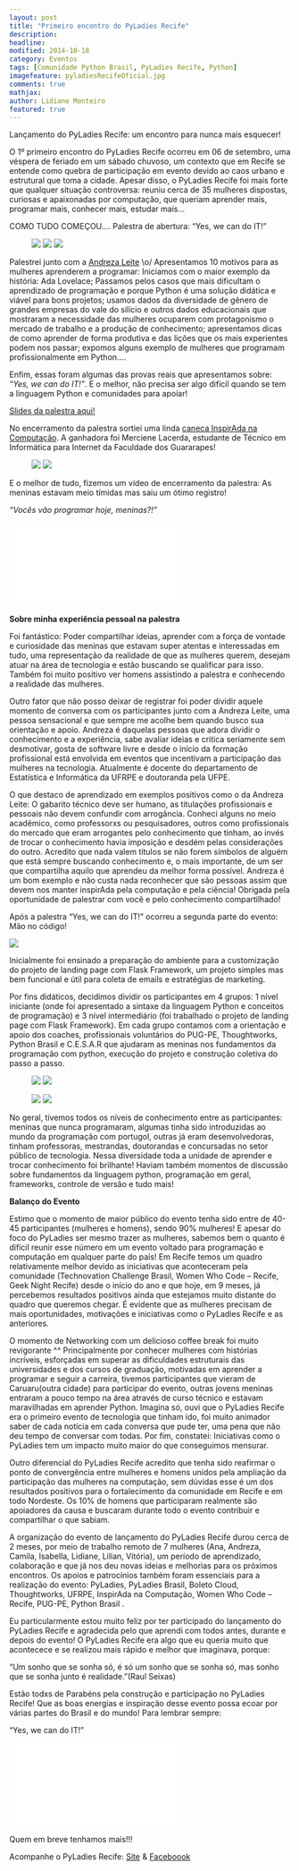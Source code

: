 ```yaml
---
layout: post
title: "Primeiro encontro do PyLadies Recife"
description: 
headline: 
modified: 2014-10-18
category: Eventos
tags: [Comunidade Python Brasil, PyLadies Recife, Python]
imagefeature: pyladiesRecifeOficial.jpg
comments: true
mathjax: 
author: Lidiane Monteiro
featured: true
---
```


Lançamento do PyLadies Recife: um encontro para nunca mais esquecer!

O 1º primeiro encontro do PyLadies Recife ocorreu em 06 de setembro, uma véspera de feriado em um sábado chuvoso, um contexto que em Recife se entende como quebra de participação em evento devido ao caos urbano e estrutural que toma a cidade. Apesar disso, o PyLadies Recife foi mais forte que qualquer situação controversa: reuniu cerca de 35 mulheres dispostas, curiosas e apaixonadas por computação, que queriam aprender mais, programar mais, conhecer mais, estudar mais…
 
COMO TUDO COMEÇOU…. Palestra de abertura: “Yes, we can do IT!”

<figure class="third">
	<a href="{{ site.url }}/images/pyladiesRecife01.jpg"><img src="{{ site.url }}/images/pyladiesRecife01.jpg"></a>
	<a href="{{ site.url }}/images/pyladiesRecife02.jpg"><img src="{{ site.url }}/images/pyladiesRecife02.jpg"></a>
	<a href="{{ site.url }}/images/pyladiesRecife10.jpg"><img src="{{ site.url }}/images/pyladiesRecife10.jpg"></a>
</figure>

Palestrei junto com a <a href="https://twitter.com/@andreza_paju">Andreza Leite</a> \o/ Apresentamos 10 motivos para as mulheres aprenderem a programar: Iniciamos com o maior exemplo da história: Ada Lovelace; Passamos pelos casos que mais dificultam o aprendizado de programação e porque Python é uma solução didática e viável para bons projetos; usamos dados da diversidade de gênero de grandes empresas do vale do silício e outros dados educacionais que mostraram a necessidade das mulheres ocuparem com protagonismo o mercado de trabalho e a produção de conhecimento; apresentamos dicas de como aprender de forma produtiva e das lições que os mais experientes podem nos passar;  expomos alguns exemplo de mulheres que programam profissionalmente em Python….

Enfim, essas foram algumas das provas reais que apresentamos sobre: <i>“Yes, we can do IT!”</i>.  E o melhor, não precisa ser algo difícil quando se tem a linguagem Python e comunidades para apoiar!

<a href="https://speakerdeck.com/lidymonteiro/yes-we-can-do-it-pyladies-recife-2014">Slides da palestra aqui!</a>

No encerramento da palestra sortiei uma linda <a href="https://inspiradanacomputacao.wordpress.com/2014/09/10/caneca-inspirada-estara-disponivel-em-setembro/">caneca InspirAda na Computação</a>. A ganhadora foi Merciene Lacerda, estudante de Técnico em Informática para Internet da Faculdade dos Guararapes! 

<figure class="halfmin">
	<a href="{{ site.url }}/images/pyladiesRecife03.jpg"><img src="{{ site.url }}/images/pyladiesRecife03.jpg"></a>
	<a href="{{ site.url }}/images/pyladiesRecife04.jpg"><img style="margin-left: 0%;" src="{{ site.url }}/images/pyladiesRecife04.jpg"></a> 
</figure>

E o melhor de tudo, fizemos um vídeo de encerramento da palestra: As meninas estavam meio tímidas mas saiu um ótimo registro!


<i>“Vocês vão programar hoje, meninas?!”</i>

<iframe src="//www.youtube.com/embed/z7WMb6UOqBE" frameborder="0" allowfullscreen></iframe>

<br/>

**Sobre minha experiência pessoal na palestra**

Foi fantástico: Poder compartilhar ideias,  aprender com a força de vontade e curiosidade das meninas que estavam super atentas e interessadas em tudo, uma representação da realidade de que as mulheres querem, desejam atuar na área de tecnologia e  estão buscando se qualificar para isso. Também foi muito positivo ver homens assistindo a palestra e conhecendo a realidade das mulheres.

Outro fator que não posso deixar de registrar foi poder dividir aquele momento de conversa com os participantes junto com a Andreza Leite, uma pessoa sensacional e que sempre me acolhe bem quando busco sua orientação e apoio. Andreza é daquelas pessoas que adora dividir o conhecimento e a experiência, sabe avaliar ideias e critica seriamente sem desmotivar, gosta de software livre e desde o início da formação profissional está envolvida em eventos que incentivam a participação das mulheres na tecnologia. Atualmente é docente do departamento de Estatística e Informática da UFRPE e doutoranda pela UFPE.

O que destaco de aprendizado em exemplos positivos como o da Andreza Leite: O gabarito técnico deve ser humano, as titulações profissionais e pessoais não devem confundir com arrogância.  Conheci alguns no meio acadêmico, como professorxs ou pesquisadores, outros como profissionais do mercado que eram arrogantes pelo conhecimento que tinham, ao invés de trocar o conhecimento havia imposição e desdém pelas considerações do outro. Acredito que nada valem títulos se não forem símbolos de alguém que está sempre buscando conhecimento e, o mais importante, de um ser que compartilha aquilo que aprendeu da melhor forma possível.  Andreza é um bom exemplo e não custa nada reconhecer que são pessoas assim que devem nos manter inspirAda pela computação e pela ciência! Obrigada pela oportunidade de palestrar com você e pelo conhecimento compartilhado!

Após a palestra “Yes, we can do IT!” ocorreu a segunda parte do evento: Mão no código!

<a href="{{ site.url }}/images/pyladiesRecife05.jpg"><img src="{{ site.url }}/images/pyladiesRecife05.jpg"></a>

Inicialmente foi ensinado a preparação do ambiente para a customização do projeto de landing page com Flask Framework, um projeto simples mas bem funcional e útil para coleta de emails e estratégias de marketing.

Por fins didáticos, decidimos dividir os participantes em 4 grupos: 1 nível iniciante (onde foi apresentado a sintaxe da linguagem Python e conceitos de programação) e 3 nível intermediário (foi trabalhado o projeto de landing page com Flask Framework). Em cada grupo contamos com a orientação e apoio dos coaches, profissionais voluntários do PUG-PE, Thoughtworks, Python Brasil e C.E.S.A.R que ajudaram as meninas nos fundamentos da programação com python, execução do projeto e construção coletiva do passo a passo.

<figure class="halfmin">
	<a href="{{ site.url }}/images/pyladiesRecife06.jpg"><img src="{{ site.url }}/images/pyladiesRecife06.jpg"></a>
	<a href="{{ site.url }}/images/pyladiesRecife07.jpg"><img style="margin-left: 0%;" src="{{ site.url }}/images/pyladiesRecife07.jpg"></a> 
</figure>
<figure class="halfmin">
	<a href="{{ site.url }}/images/pyladiesRecife08.jpg"><img src="{{ site.url }}/images/pyladiesRecife08.jpg"></a>
	<a href="{{ site.url }}/images/pyladiesRecife09.jpg"><img style="margin-left: 0%;" src="{{ site.url }}/images/pyladiesRecife09.jpg"></a> 
</figure>

No geral, tivemos todos os níveis de conhecimento entre as participantes: meninas que nunca programaram, algumas tinha sido introduzidas ao mundo da programação com portugol, outras já eram desenvolvedoras, tinham professoras, mestrandas, doutorandas e concursadas no setor público de tecnologia. Nessa diversidade toda a unidade de aprender e trocar conhecimento foi brilhante! Haviam também momentos de discussão sobre fundamentos da linguagem python,  programação em geral, frameworks, controle de versão e tudo mais!

**Balanço do Evento**

Estimo que o momento de maior público do evento tenha sido entre de 40-45 participantes (mulheres e homens), sendo 90% mulheres! E apesar do foco do PyLadies ser mesmo trazer as mulheres, sabemos bem o quanto é difícil reunir esse número em um evento voltado para programação e computação em qualquer parte do país! Em Recife temos um quadro relativamente melhor devido as iniciativas que aconteceram pela comunidade (Technovation Challenge Brasil, Women Who Code – Recife, Geek Night Recife) desde o início do ano e que hoje, em 9 meses, já percebemos  resultados positivos ainda que estejamos muito distante do quadro que queremos chegar. É evidente que as mulheres precisam de mais oportunidades, motivações e iniciativas como o PyLadies Recife e as anteriores.

O momento de Networking com um delicioso coffee break foi muito revigorante ^^ Principalmente por conhecer mulheres com histórias incríveis,  esforçadas em superar as dificuldades estruturais das universidades e dos cursos de graduação, motivadas em aprender a programar e seguir a carreira, tivemos participantes que vieram de Caruaru(outra cidade) para participar do evento, outras jovens meninas entraram a pouco tempo na área através de curso técnico e estavam maravilhadas em aprender Python. Imagina só, ouvi que o PyLadies Recife era o primeiro evento de tecnologia que tinham ido, foi muito animador saber de cada notícia em cada conversa que pude ter, uma pena que não deu tempo de conversar com todas. Por fim, constatei: Iniciativas como o PyLadies tem um impacto muito maior do que conseguimos mensurar.

Outro diferencial do PyLadies Recife acredito que tenha sido reafirmar o ponto de convergência entre mulheres e homens unidos pela ampliação da participação das mulheres na computação, sem dúvidas esse é um dos resultados positivos para o fortalecimento da comunidade em Recife e em todo Nordeste. Os 10% de homens que participaram realmente são apoiadores da causa e buscaram durante todo o evento contribuir e compartilhar o que sabiam.

A organização do evento de lançamento do PyLadies Recife durou cerca de 2 meses, por meio de trabalho remoto de 7 mulheres (Ana, Andreza, Camila, Isabella, Lidiane, Lilian, Vitória), um período de aprendizado, colaboração e que já nos deu novas ideias e melhorias para os próximos encontros. Os apoios e patrocínios também foram essenciais para a realização do evento: PyLadies, PyLadies Brasil, Boleto Cloud, Thoughtworks, UFRPE, InspirAda na Computação, Women Who Code – Recife, PUG-PE, Python Brasil .

Eu particularmente estou muito feliz por ter participado do lançamento do PyLadies Recife e agradecida pelo que aprendi com todos antes, durante e depois do evento! O PyLadies Recife era algo que eu queria muito que acontecece e se realizou mais rápido e melhor que imaginava, porque:

“Um sonho que se sonha só, é só um sonho que se sonha só, mas sonho que se sonha junto é realidade.”(Raul Seixas)

Estão todxs de Parabéns pela construção e participação no PyLadies Recife! Que as boas energias e inspiração desse evento possa ecoar por várias partes do Brasil e do mundo! Para lembrar sempre:

“Yes, we can do IT!”
 
<iframe src="//www.youtube.com/embed/QDpYmu1-7KM?feature=player_embedded" frameborder="0" allowfullscreen></iframe>

<br/>
	
Quem em breve tenhamos mais!!!

Acompanhe o PyLadies Recife: <a href="http://brasil.pyladies.com/recife/recife">Site</a> & <a href="https://www.facebook.com/pages/PyLadies-Recife/950001281692844?ref=ts&fref=ts">Faceboook</a> 

<br/>